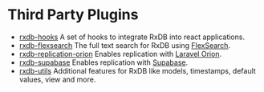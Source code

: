 # Third Party Plugins

* [rxdb-hooks](https://github.com/cvara/rxdb-hooks) A set of hooks to integrate RxDB into react applications.
* [rxdb-flexsearch](https://github.com/serenysoft/rxdb-flexsearch) The full text search for RxDB using [FlexSearch](https://github.com/nextapps-de/flexsearch).
* [rxdb-replication-orion](https://github.com/serenysoft/rxdb-replication-orion) Enables replication with [Laravel Orion](https://tailflow.github.io/laravel-orion-docs).
* [rxdb-supabase](https://github.com/marceljuenemann/rxdb-supabase) Enables replication with [Supabase](https://supabase.com/).
* [rxdb-utils](https://github.com/rafamel/rxdb-utils) Additional features for RxDB like models, timestamps, default values, view and more.

